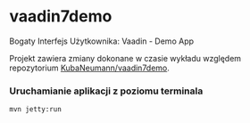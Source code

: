 vaadin7demo
===========

Bogaty Interfejs Użytkownika: Vaadin - Demo App

Projekt zawiera zmiany dokonane w czasie wykładu względem repozytorium [KubaNeumann/vaadin7demo](https://github.com/KubaNeumann/vaadin7demo).

### Uruchamianie aplikacji z poziomu terminala

```sh
mvn jetty:run
```
